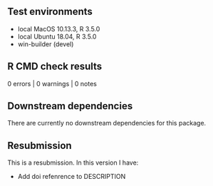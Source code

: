 ## Test environments

* local MacOS 10.13.3, R 3.5.0
* local Ubuntu 18.04, R 3.5.0
* win-builder (devel)

## R CMD check results

0 errors | 0 warnings | 0 notes


## Downstream dependencies

There are currently no downstream dependencies for this package.

## Resubmission
This is a resubmission. In this version I have:

* Add doi refenrence to DESCRIPTION
